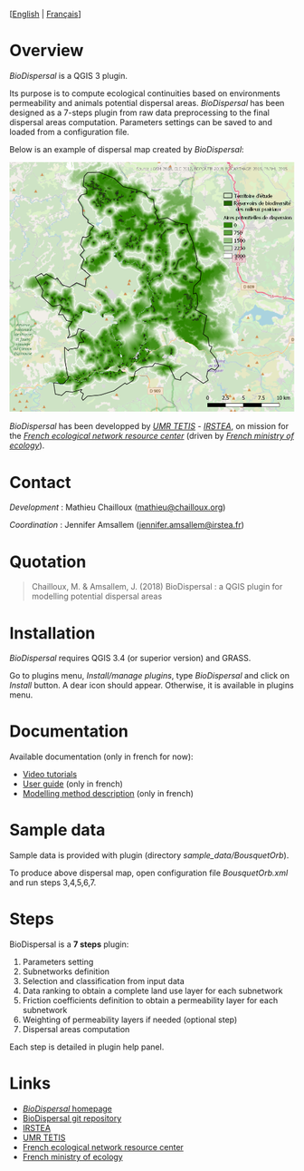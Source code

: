 
[[English](https://github.com/MathieuChailloux/BioDispersal/blob/qgis_lib_mc/docs/drafts/README.md) | [Français](https://github.com/MathieuChailloux/BioDispersal/blob/qgis_lib_mc/docs/drafts/README_fr.md)]

# Overview

*BioDispersal* is a QGIS 3 plugin.

Its purpose is to compute ecological continuities based on environments permeability 
and animals potential dispersal areas.
*BioDispersal* has been designed as a 7-steps plugin from raw data preprocessing to 
the final dispersal areas computation.
Parameters settings can be saved to and loaded from a configuration file.

Below is an example of dispersal map created by *BioDispersal*:

![dispEx](/docs/pictures/BioDispersalExamplePicture.png)

*BioDispersal* has been developped by [*UMR TETIS*](https://www.umr-tetis.fr) - [*IRSTEA*](http://www.irstea.fr), 
on mission for the [*French ecological network resource center*](http://www.trameverteetbleue.fr/) 
(driven by [*French ministry of ecology*](https://www.ecologique-solidaire.gouv.fr/)).

# Contact

*Development* : Mathieu Chailloux (mathieu@chailloux.org)

*Coordination* : Jennifer Amsallem (jennifer.amsallem@irstea.fr)

# Quotation

> Chailloux, M. & Amsallem, J. (2018) BioDispersal : a QGIS plugin for modelling potential dispersal areas

# Installation

*BioDispersal* requires QGIS 3.4 (or superior version) and GRASS.

Go to plugins menu, *Install/manage plugins*, type *BioDispersal* and click on *Install* button. A dear icon should appear. Otherwise, it is available in plugins menu.

# Documentation

Available documentation (only in french for now):
 - [Video tutorials](https://www.youtube.com/channel/UCP4b6bnbXWO9FtzP1HAUQdw)
 - [User guide](https://www.umr-tetis.fr/jdownloads/plateformes/Notice_Plugin_BioDispersal1.0.pdf) (only in french)
 - [Modelling method description](https://www.umr-tetis.fr/jdownloads/plateformes/MethodePermeabiliteMilieux.pdf) (only in french)

# Sample data

Sample data is provided with plugin (directory *sample_data/BousquetOrb*).

To produce above dispersal map, open configuration file *BousquetOrb.xml* 
and run steps 3,4,5,6,7.
 
# Steps

BioDispersal is a **7 steps** plugin:
 1. Parameters setting
 2. Subnetworks definition
 3. Selection and classification from input data
 4. Data ranking to obtain a complete land use layer for each subnetwork
 5. Friction coefficients definition to obtain a permeability layer for each subnetwork
 6. Weighting of permeability layers if needed (optional step)
 7. Dispersal areas computation
    
Each step is detailed in plugin help panel.
    
# Links
 - [*BioDispersal* homepage](https://www.umr-tetis.fr/index.php/fr/production/donnees-et-plateformes/plateformes/415-biodispersal)
 - [BioDispersal git repository](https://github.com/MathieuChailloux/BioDispersal)
 - [IRSTEA](http://www.irstea.fr)
 - [UMR TETIS](https://www.umr-tetis.fr)
 - [French ecological network resource center](http://www.trameverteetbleue.fr/)
 - [French ministry of ecology](https://www.ecologique-solidaire.gouv.fr/)

